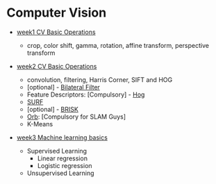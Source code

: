 # Computer Vision

- [week1 CV Basic Operations](week1)

    - crop, color shift, gamma, rotation, affine transform, perspective transform

- [week2 CV Basic Operations](week2)
    - convolution, filtering, Harris Corner, SIFT and HOG
    - [optional] -  [Bilateral Filter](https://blog.csdn.net/piaoxuezhong/article/details/78302920) 
    - Feature Descriptors: [Compulsory] - [Hog](https://lear.inrialpes.fr/people/triggs/pubs/Dalal-cvpr05.pdf ) 
    - [SURF](https://www.vision.ee.ethz.ch/~surf/eccv06.pdf )
    - [optional] - [BRISK](http://citeseerx.ist.psu.edu/viewdoc/download?doi=10.1.1.371.1343&rep=rep1&type=pdf)
    - [Orb](http://www.willowgarage.com/sites/default/files/orb_final.pdf):  [Compulsory for SLAM Guys]
    - K-Means

- [week3 Machine learning basics](week3)
    - Supervised Learning
        - Linear regression
        - Logistic regression
    - Unsupervised Learning

